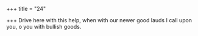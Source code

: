 +++
title = "24"

+++
Drive here with this help, when with our newer good lauds
I call upon you, o you with bullish goods.